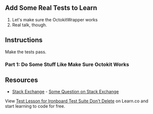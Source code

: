 ## Add Some Real Tests to Learn

1. Let's make sure the OctokitWrapper works
2. Real talk, though.

## Instructions

Make the tests pass.

### Part 1: Do Some Stuff Like Make Sure Octokit Works

## Resources

* [Stack Exchange](http://www.stackexchange.com) - [Some Question on Stack Exchange](http://www.stackexchange.com/questions/123)

<p class='util--hide'>View <a href='https://learn.co/lessons/test-lesson-for-ironboard-test-suite-don-t-delete'>Test Lesson for Ironboard Test Suite Don't Delete</a> on Learn.co and start learning to code for free.</p>
